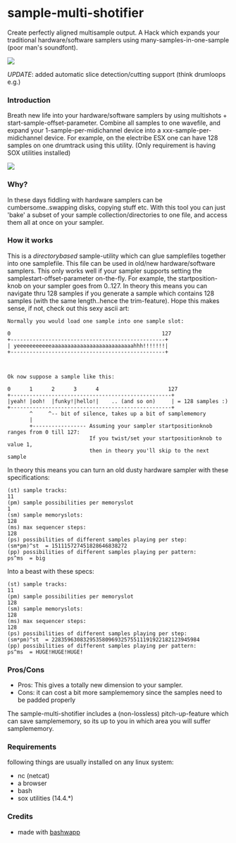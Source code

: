sample-multi-shotifier
======================

Create perfectly aligned multisample output.
A Hack which expands your traditional hardware/software samplers using many-samples-in-one-sample (poor man's soundfont).

<img src="https://raw.github.com/coderofsalvation/sample-multi-shotifier/master/exampleoutput.png"/>

*UPDATE*: added automatic slice detection/cutting support (think drumloops e.g.)

### Introduction ###

Breath new life into your hardware/software samplers by using multishots + start-sample-offset-parameter. Combine all samples to one wavefile, and expand your 1-sample-per-midichannel device into a xxx-sample-per-midichannel device. For example, on the electribe ESX one can have 128 samples on one drumtrack using this utility.
(Only requirement is having SOX utilities installed)

<img src="http://www.zimagez.com/full/21f7122ee557a157329a618ec91320d4faab8d24e80693de6924c0fb25bf0a9d2353c0c2c4e1fd0bd5f293e42232e60aba168cc19324ea02.php"/>

### Why? ###

In these days fiddling with hardware samplers can be cumbersome..swapping disks, copying stuff etc.
With this tool you can just 'bake' a subset of your sample collection/directories to one file, and access them all at once on your sampler.

### How it works ###

This is a *directorybased* sample-utility which can glue samplefiles together into one samplefile. This file can be used in old/new hardware/software samplers. This only works well if your sampler supports setting the samplestart-offset-parameter on-the-fly. For example, the startposition-knob on your sampler goes from 0..127. In theory this means you can navigate thru 128 samples if you generate a sample which contains 128 samples (with the same length..hence the trim-feature). Hope this makes sense, if not, check out this sexy ascii art:

    Normally you would load one sample into one sample slot:

    0                                                127
    +-------------------------------------------------+
    | yeeeeeeeeeeeaaaaaaaaaaaaaaaaaaaaaaaaaahhh!!!!!!!|
    +-------------------------------------------------+



    Ok now suppose a sample like this:

    0      1      2      3      4                      127
    +---------------------------------------------------+
    |yeah! |ooh!  |funky!|hello!|    .. (and so on)     | = 128 samples :)
    +---------------------------------------------------+
           ^     ^-- bit of silence, takes up a bit of samplememory 
           |
           +----------------- Assuming your sampler startpositionknob ranges from 0 till 127:
                              If you twist/set your startpositionknob to value 1, 
                              then in theory you'll skip to the next sample


In theory this means you can turn an old dusty hardware sampler with these specifications:

    (st) sample tracks:                                                         11
    (pm) sample possibilities per memoryslot                                    1
    (sm) sample memoryslots:                                                    128      
    (ms) max sequencer steps:                                                   128
    (ps) possibilities of different samples playing per step:     (sm*pm)^st  = 151115727451828646838272 
    (pp) possibilities of different samples playing per pattern:       ps^ms  = big

Into a beast with these specs:
    
    (st) sample tracks:                                                         11
    (pm) sample possibilities per memoryslot                                    128
    (sm) sample memoryslots:                                                    128      
    (ms) max sequencer steps:                                                   128
    (ps) possibilities of different samples playing per step:     (sm*pm)^st  = 22835963083295358096932575511191922182123945984
    (pp) possibilities of different samples playing per pattern:       ps^ms  = HUGE!HUGE!HUGE!

### Pros/Cons ###

* Pros: This gives a totally new dimension to your sampler.
* Cons: it can cost a bit more samplememory since the samples need to be padded properly

The sample-multi-shotifier includes a (non-lossless) pitch-up-feature which can save samplememory, so its up
to you in which area you will suffer samplememory.

### Requirements ###

following things are usually installed on any linux system:

* nc (netcat)
* a browser
* bash
* sox utilities  (14.4.*)

### Credits ###

* made with [bashwapp](https://github.com/coderofsalvation/bashwapp)
